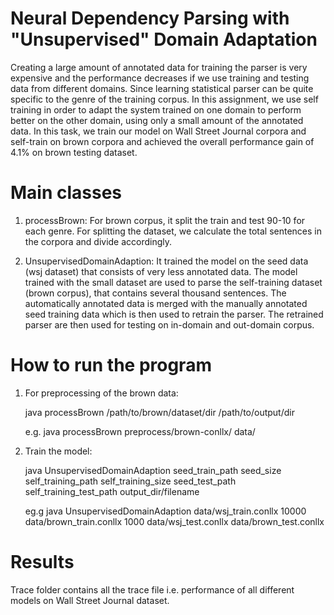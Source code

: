 # Neural Dependency Parsing with "Unsupervised" Domain Adaptation
Creating a large amount of annotated data for training the parser is very expensive and the performance decreases if we use training and testing data from different domains. Since learning statistical parser can be quite specific to the genre of the training corpus. In this assignment, we use self training in order to adapt the system trained on one domain to perform better on the other domain, using only a small amount of the annotated data. In this task, we train our model on Wall Street Journal corpora and self-train on brown corpora and achieved the overall performance gain of 4.1\% on brown testing dataset. 

# Main classes
1) processBrown: For brown corpus, it split the train and test 90-10 for each genre. For splitting the dataset, we calculate the total sentences in the corpora and divide accordingly.


2) UnsupervisedDomainAdaption: It trained the model on the seed data (wsj dataset) that consists of very less annotated data. The model trained with the small dataset are used to parse the self-training dataset (brown corpus), that contains several thousand sentences. The automatically annotated data is merged with the manually annotated seed training data which is then used to retrain the parser. The retrained parser are then used for testing on in-domain and out-domain corpus.

# How to run the program

1. For preprocessing of the brown data:
	
	java processBrown /path/to/brown/dataset/dir /path/to/output/dir
	
	e.g.
	java processBrown preprocess/brown-conllx/ data/

2. Train the model:
	
	java UnsupervisedDomainAdaption seed_train_path seed_size self_training_path self_training_size seed_test_path self_training_test_path output_dir/filename

	eg.g
	java UnsupervisedDomainAdaption data/wsj_train.conllx  10000 data/brown_train.conllx 1000 data/wsj_test.conllx data/brown_test.conllx 

# Results
Trace folder contains all the trace file i.e. performance of all different models on Wall Street Journal dataset.